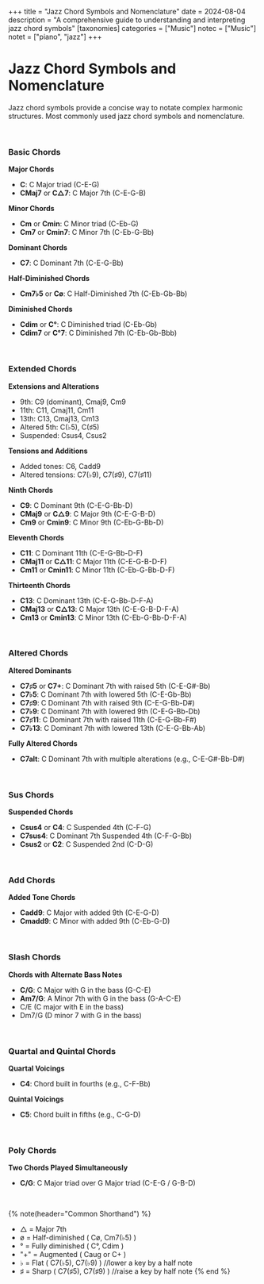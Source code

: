 +++
title = "Jazz Chord Symbols and Nomenclature"
date = 2024-08-04
description = "A comprehensive guide to understanding and interpreting jazz chord symbols"
[taxonomies]
categories = ["Music"]
notec = ["Music"]
notet = ["piano", "jazz"]
+++

# **Jazz Chord Symbols and Nomenclature**


Jazz chord symbols provide a concise way to notate complex harmonic structures. Most commonly used jazz chord symbols and nomenclature.

<br>

### Basic Chords
**Major Chords**
- **C**: C Major triad (C-E-G)
- **CMaj7** or **C△7**: C Major 7th (C-E-G-B)

**Minor Chords**
- **Cm** or **Cmin**: C Minor triad (C-Eb-G)
- **Cm7** or **Cmin7**: C Minor 7th (C-Eb-G-Bb)

**Dominant Chords**
- **C7**: C Dominant 7th (C-E-G-Bb)

**Half-Diminished Chords**
- **Cm7♭5** or **Cø**: C Half-Diminished 7th (C-Eb-Gb-Bb)

**Diminished Chords**
- **Cdim** or **C°**: C Diminished triad (C-Eb-Gb)
- **Cdim7** or **C°7**: C Diminished 7th (C-Eb-Gb-Bbb)

<br>

### Extended Chords
**Extensions and Alterations**
- 9th: C9 (dominant), Cmaj9, Cm9
- 11th: C11, Cmaj11, Cm11
- 13th: C13, Cmaj13, Cm13
- Altered 5th: C(♭5), C(♯5)
- Suspended: Csus4, Csus2


**Tensions and Additions**
- Added tones: C6, Cadd9
- Altered tensions: C7(♭9), C7(♯9), C7(♯11)


**Ninth Chords**
- **C9**: C Dominant 9th (C-E-G-Bb-D)
- **CMaj9** or **C△9**: C Major 9th (C-E-G-B-D)
- **Cm9** or **Cmin9**: C Minor 9th (C-Eb-G-Bb-D)

**Eleventh Chords**
- **C11**: C Dominant 11th (C-E-G-Bb-D-F)
- **CMaj11** or **C△11**: C Major 11th (C-E-G-B-D-F)
- **Cm11** or **Cmin11**: C Minor 11th (C-Eb-G-Bb-D-F)

**Thirteenth Chords**
- **C13**: C Dominant 13th (C-E-G-Bb-D-F-A)
- **CMaj13** or **C△13**: C Major 13th (C-E-G-B-D-F-A)
- **Cm13** or **Cmin13**: C Minor 13th (C-Eb-G-Bb-D-F-A)

<br>

### Altered Chords
**Altered Dominants**
- **C7♯5** or **C7+**: C Dominant 7th with raised 5th (C-E-G#-Bb)
- **C7♭5**: C Dominant 7th with lowered 5th (C-E-Gb-Bb)
- **C7♯9**: C Dominant 7th with raised 9th (C-E-G-Bb-D#)
- **C7♭9**: C Dominant 7th with lowered 9th (C-E-G-Bb-Db)
- **C7♯11**: C Dominant 7th with raised 11th (C-E-G-Bb-F#)
- **C7♭13**: C Dominant 7th with lowered 13th (C-E-G-Bb-Ab)

**Fully Altered Chords**
- **C7alt**: C Dominant 7th with multiple alterations (e.g., C-E-G#-Bb-D#)

<br>

### Sus Chords
**Suspended Chords**
- **Csus4** or **C4**: C Suspended 4th (C-F-G)
- **C7sus4**: C Dominant 7th Suspended 4th (C-F-G-Bb)
- **Csus2** or **C2**: C Suspended 2nd (C-D-G)

<br>

### Add Chords
**Added Tone Chords**
- **Cadd9**: C Major with added 9th (C-E-G-D)
- **Cmadd9**: C Minor with added 9th (C-Eb-G-D)

<br>

### Slash Chords
**Chords with Alternate Bass Notes**
- **C/G**: C Major with G in the bass (G-C-E)
- **Am7/G**: A Minor 7th with G in the bass (G-A-C-E)
- C/E (C major with E in the bass)
- Dm7/G (D minor 7 with G in the bass)

<br>

### Quartal and Quintal Chords
**Quartal Voicings**
- **C4**: Chord built in fourths (e.g., C-F-Bb)

**Quintal Voicings**
- **C5**: Chord built in fifths (e.g., C-G-D)

<br>

### Poly Chords
**Two Chords Played Simultaneously**
- **C/G**: C Major triad over G Major triad (C-E-G / G-B-D)

<br>

{% note(header="Common Shorthand") %}
- △ = Major 7th
- ø = Half-diminished ( Cø, Cm7(♭5) )
- ° = Fully diminished ( C°, Cdim )
- "+" = Augmented ( Caug or C+ )
- ♭ = Flat ( C7(♭5), C7(♭9) )    //lower a key by a half note
- ♯ = Sharp ( C7(♯5), C7(♯9) )   //raise a key by half note
{% end %}